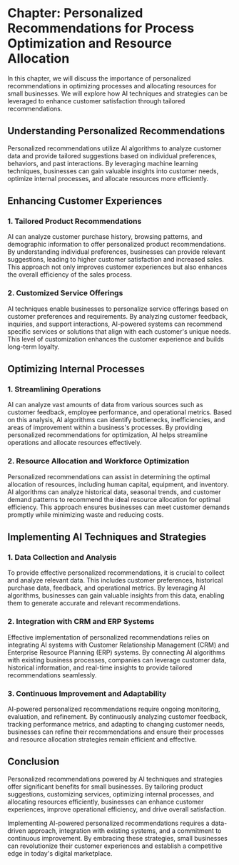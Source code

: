 Chapter: Personalized Recommendations for Process Optimization and Resource Allocation
======================================================================================

In this chapter, we will discuss the importance of personalized recommendations in optimizing processes and allocating resources for small businesses. We will explore how AI techniques and strategies can be leveraged to enhance customer satisfaction through tailored recommendations.

Understanding Personalized Recommendations
------------------------------------------

Personalized recommendations utilize AI algorithms to analyze customer data and provide tailored suggestions based on individual preferences, behaviors, and past interactions. By leveraging machine learning techniques, businesses can gain valuable insights into customer needs, optimize internal processes, and allocate resources more efficiently.

Enhancing Customer Experiences
------------------------------

### 1. Tailored Product Recommendations

AI can analyze customer purchase history, browsing patterns, and demographic information to offer personalized product recommendations. By understanding individual preferences, businesses can provide relevant suggestions, leading to higher customer satisfaction and increased sales. This approach not only improves customer experiences but also enhances the overall efficiency of the sales process.

### 2. Customized Service Offerings

AI techniques enable businesses to personalize service offerings based on customer preferences and requirements. By analyzing customer feedback, inquiries, and support interactions, AI-powered systems can recommend specific services or solutions that align with each customer's unique needs. This level of customization enhances the customer experience and builds long-term loyalty.

Optimizing Internal Processes
-----------------------------

### 1. Streamlining Operations

AI can analyze vast amounts of data from various sources such as customer feedback, employee performance, and operational metrics. Based on this analysis, AI algorithms can identify bottlenecks, inefficiencies, and areas of improvement within a business's processes. By providing personalized recommendations for optimization, AI helps streamline operations and allocate resources effectively.

### 2. Resource Allocation and Workforce Optimization

Personalized recommendations can assist in determining the optimal allocation of resources, including human capital, equipment, and inventory. AI algorithms can analyze historical data, seasonal trends, and customer demand patterns to recommend the ideal resource allocation for optimal efficiency. This approach ensures businesses can meet customer demands promptly while minimizing waste and reducing costs.

Implementing AI Techniques and Strategies
-----------------------------------------

### 1. Data Collection and Analysis

To provide effective personalized recommendations, it is crucial to collect and analyze relevant data. This includes customer preferences, historical purchase data, feedback, and operational metrics. By leveraging AI algorithms, businesses can gain valuable insights from this data, enabling them to generate accurate and relevant recommendations.

### 2. Integration with CRM and ERP Systems

Effective implementation of personalized recommendations relies on integrating AI systems with Customer Relationship Management (CRM) and Enterprise Resource Planning (ERP) systems. By connecting AI algorithms with existing business processes, companies can leverage customer data, historical information, and real-time insights to provide tailored recommendations seamlessly.

### 3. Continuous Improvement and Adaptability

AI-powered personalized recommendations require ongoing monitoring, evaluation, and refinement. By continuously analyzing customer feedback, tracking performance metrics, and adapting to changing customer needs, businesses can refine their recommendations and ensure their processes and resource allocation strategies remain efficient and effective.

Conclusion
----------

Personalized recommendations powered by AI techniques and strategies offer significant benefits for small businesses. By tailoring product suggestions, customizing services, optimizing internal processes, and allocating resources efficiently, businesses can enhance customer experiences, improve operational efficiency, and drive overall satisfaction.

Implementing AI-powered personalized recommendations requires a data-driven approach, integration with existing systems, and a commitment to continuous improvement. By embracing these strategies, small businesses can revolutionize their customer experiences and establish a competitive edge in today's digital marketplace.

